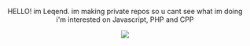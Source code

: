 
<p align="center">
 HELLO! im Leqend. im making private repos so u cant see what im doing<br>i'm interested on Javascript, PHP and CPP
</p>

<p align="center">
  <img src="https://discord.c99.nl/widget/theme-3/852584345998065704.png">
</p>
